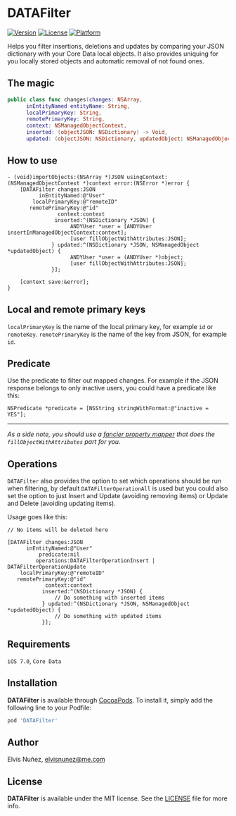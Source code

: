 # DATAFilter

[![Version](https://img.shields.io/cocoapods/v/DATAFilter.svg?style=flat)](http://cocoadocs.org/docsets/DATAFilter)
[![License](https://img.shields.io/cocoapods/l/DATAFilter.svg?style=flat)](http://cocoadocs.org/docsets/DATAFilter)
[![Platform](https://img.shields.io/cocoapods/p/DATAFilter.svg?style=flat)](http://cocoadocs.org/docsets/DATAFilter)

Helps you filter insertions, deletions and updates by comparing your JSON dictionary with your Core Data local objects. It also provides uniquing for you locally stored objects and automatic removal of not found ones.

## The magic

```swift
public class func changes(changes: NSArray, 
      inEntityNamed entityName: String, 
      localPrimaryKey: String, 
      remotePrimaryKey: String, 
      context: NSManagedObjectContext, 
      inserted: (objectJSON: NSDictionary) -> Void, 
      updated: (objectJSON: NSDictionary, updatedObject: NSManagedObject) -> Void)
```

## How to use

```objc
- (void)importObjects:(NSArray *)JSON usingContext:(NSManagedObjectContext *)context error:(NSError *)error {
    [DATAFilter changes:JSON
          inEntityNamed:@"User"
        localPrimaryKey:@"remoteID"
       remotePrimaryKey:@"id"
                context:context
               inserted:^(NSDictionary *JSON) {
                    ANDYUser *user = [ANDYUser insertInManagedObjectContext:context];
                    [user fillObjectWithAttributes:JSON];
              } updated:^(NSDictionary *JSON, NSManagedObject *updatedObject) {
                    ANDYUser *user = (ANDYUser *)object;
                    [user fillObjectWithAttributes:JSON];
              }];

    [context save:&error];
}
```

## Local and remote primary keys

`localPrimaryKey` is the name of the local primary key, for example `id` or `remoteKey`.
`remotePrimaryKey` is the name of the key from JSON, for example `id`.

## Predicate

Use the predicate to filter out mapped changes. For example if the JSON response belongs to only inactive users, you could have a predicate like this:

```objc
NSPredicate *predicate = [NSString stringWithFormat:@"inactive = YES"];
```

---------------

*As a side note, you should use a [fancier property mapper](https://github.com/hyperoslo/NSManagedObject-HYPPropertyMapper/blob/master/README.md) that does the `fillObjectWithAttributes` part for you.*

## Operations

`DATAFilter` also provides the option to set which operations should be run when filtering, by default `DATAFilterOperationAll` is used but you could also set the option to just Insert and Update (avoiding removing items) or Update and Delete (avoiding updating items).

Usage goes like this:

```objc
// No items will be deleted here

[DATAFilter changes:JSON
      inEntityNamed:@"User"
          predicate:nil
         operations:DATAFilterOperationInsert | DATAFilterOperationUpdate
    localPrimaryKey:@"remoteID"
   remotePrimaryKey:@"id"
            context:context
           inserted:^(NSDictionary *JSON) {
               // Do something with inserted items
           } updated:^(NSDictionary *JSON, NSManagedObject *updatedObject) {
               // Do something with updated items
           }];
```

## Requirements

`iOS 7.0`, `Core Data`

## Installation

**DATAFilter** is available through [CocoaPods](http://cocoapods.org). To install
it, simply add the following line to your Podfile:

```ruby
pod 'DATAFilter'
```

## Author

Elvis Nuñez, [elvisnunez@me.com](mailto:elvisnunez@me.com)

## License

**DATAFilter** is available under the MIT license. See the [LICENSE](https://github.com/3lvis/DATAFilter/blob/master/LICENSE.md) file for more info.
